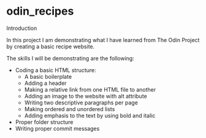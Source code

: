 # odin_recipes

Introduction

In this project I am demonstrating what I have learned from The Odin Project by creating a basic recipe website.

The skills I will be demonstrating are the following:

- Coding a basic HTML structure:
    - A basic boilerplate
    - Adding a header
    - Making a relative link from one HTML file to another
    - Adding an image to the website with alt attribute
    - Writing two descriptive paragraphs per page
    - Making ordered and unordered lists
    - Adding emphasis to the text by using bold and italic
- Proper folder structure
- Writing proper commit messages